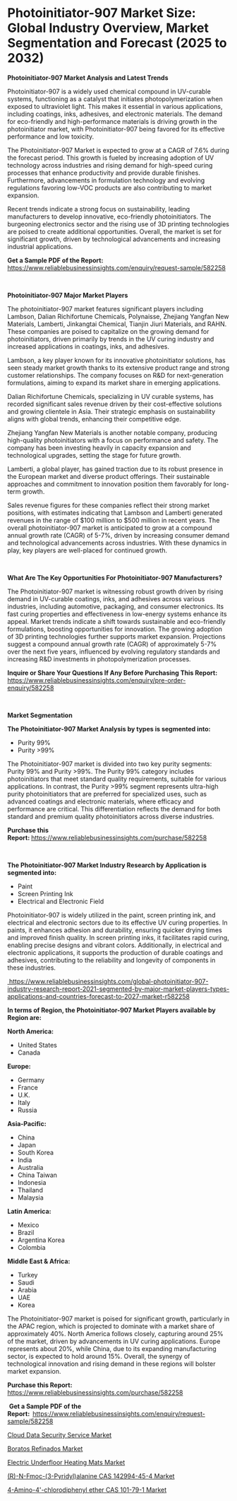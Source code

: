 <p><h1>Photoinitiator-907 Market Size: Global Industry Overview, Market Segmentation and Forecast (2025 to 2032)</h1></p><p><strong>Photoinitiator-907 Market Analysis and Latest Trends</strong></p>
<p><p>Photoinitiator-907 is a widely used chemical compound in UV-curable systems, functioning as a catalyst that initiates photopolymerization when exposed to ultraviolet light. This makes it essential in various applications, including coatings, inks, adhesives, and electronic materials. The demand for eco-friendly and high-performance materials is driving growth in the photoinitiator market, with Photoinitiator-907 being favored for its effective performance and low toxicity.</p><p>The Photoinitiator-907 Market is expected to grow at a CAGR of 7.6% during the forecast period. This growth is fueled by increasing adoption of UV technology across industries and rising demand for high-speed curing processes that enhance productivity and provide durable finishes. Furthermore, advancements in formulation technology and evolving regulations favoring low-VOC products are also contributing to market expansion. </p><p>Recent trends indicate a strong focus on sustainability, leading manufacturers to develop innovative, eco-friendly photoinitiators. The burgeoning electronics sector and the rising use of 3D printing technologies are poised to create additional opportunities. Overall, the market is set for significant growth, driven by technological advancements and increasing industrial applications.</p></p>
<p><strong>Get a Sample PDF of the Report:&nbsp;</strong> <a href="https://www.reliablebusinessinsights.com/enquiry/request-sample/582258?utm_campaign=1138&utm_medium=2&utm_source=Github&utm_content=ia&utm_term=23032025&utm_id=photoinitiator-907">https://www.reliablebusinessinsights.com/enquiry/request-sample/582258</a></p>
<p>&nbsp;</p>
<p><strong>Photoinitiator-907 Major Market Players</strong></p>
<p><p>The photoinitiator-907 market features significant players including Lambson, Dalian Richifortune Chemicals, Polynaisse, Zhejiang Yangfan New Materials, Lamberti, Jinkangtai Chemical, Tianjin Jiuri Materials, and RAHN. These companies are poised to capitalize on the growing demand for photoinitiators, driven primarily by trends in the UV curing industry and increased applications in coatings, inks, and adhesives.</p><p>Lambson, a key player known for its innovative photoinitiator solutions, has seen steady market growth thanks to its extensive product range and strong customer relationships. The company focuses on R&D for next-generation formulations, aiming to expand its market share in emerging applications.</p><p>Dalian Richifortune Chemicals, specializing in UV curable systems, has recorded significant sales revenue driven by their cost-effective solutions and growing clientele in Asia. Their strategic emphasis on sustainability aligns with global trends, enhancing their competitive edge.</p><p>Zhejiang Yangfan New Materials is another notable company, producing high-quality photoinitiators with a focus on performance and safety. The company has been investing heavily in capacity expansion and technological upgrades, setting the stage for future growth.</p><p>Lamberti, a global player, has gained traction due to its robust presence in the European market and diverse product offerings. Their sustainable approaches and commitment to innovation position them favorably for long-term growth.</p><p>Sales revenue figures for these companies reflect their strong market positions, with estimates indicating that Lambson and Lamberti generated revenues in the range of $100 million to $500 million in recent years. The overall photoinitiator-907 market is anticipated to grow at a compound annual growth rate (CAGR) of 5-7%, driven by increasing consumer demand and technological advancements across industries. With these dynamics in play, key players are well-placed for continued growth.</p></p>
<p>&nbsp;</p>
<p><strong>What Are The Key Opportunities For Photoinitiator-907 Manufacturers?</strong></p>
<p><p>The Photoinitiator-907 market is witnessing robust growth driven by rising demand in UV-curable coatings, inks, and adhesives across various industries, including automotive, packaging, and consumer electronics. Its fast curing properties and effectiveness in low-energy systems enhance its appeal. Market trends indicate a shift towards sustainable and eco-friendly formulations, boosting opportunities for innovation. The growing adoption of 3D printing technologies further supports market expansion. Projections suggest a compound annual growth rate (CAGR) of approximately 5-7% over the next five years, influenced by evolving regulatory standards and increasing R&D investments in photopolymerization processes.</p></p>
<p><strong>Inquire or Share Your Questions If Any Before Purchasing This Report:</strong> <a href="https://www.reliablebusinessinsights.com/enquiry/pre-order-enquiry/582258?utm_campaign=1138&utm_medium=2&utm_source=Github&utm_content=ia&utm_term=23032025&utm_id=photoinitiator-907">https://www.reliablebusinessinsights.com/enquiry/pre-order-enquiry/582258</a></p>
<p>&nbsp;</p>
<p><strong>Market Segmentation</strong></p>
<p><strong>The Photoinitiator-907 Market Analysis by types is segmented into:</strong></p>
<p><ul><li>Purity 99%</li><li>Purity >99%</li></ul></p>
<p><p>The Photoinitiator-907 market is divided into two key purity segments: Purity 99% and Purity >99%. The Purity 99% category includes photoinitiators that meet standard quality requirements, suitable for various applications. In contrast, the Purity >99% segment represents ultra-high purity photoinitiators that are preferred for specialized uses, such as advanced coatings and electronic materials, where efficacy and performance are critical. This differentiation reflects the demand for both standard and premium quality photoinitiators across diverse industries.</p></p>
<p><strong>Purchase this Report:&nbsp;</strong><a href="https://www.reliablebusinessinsights.com/purchase/582258?utm_campaign=1138&utm_medium=2&utm_source=Github&utm_content=ia&utm_term=23032025&utm_id=photoinitiator-907">https://www.reliablebusinessinsights.com/purchase/582258</a></p>
<p>&nbsp;</p>
<p><strong>The Photoinitiator-907 Market Industry Research by Application is segmented into:</strong></p>
<p><ul><li>Paint</li><li>Screen Printing Ink</li><li>Electrical and Electronic Field</li></ul></p>
<p><p>Photoinitiator-907 is widely utilized in the paint, screen printing ink, and electrical and electronic sectors due to its effective UV curing properties. In paints, it enhances adhesion and durability, ensuring quicker drying times and improved finish quality. In screen printing inks, it facilitates rapid curing, enabling precise designs and vibrant colors. Additionally, in electrical and electronic applications, it supports the production of durable coatings and adhesives, contributing to the reliability and longevity of components in these industries.</p></p>
<p><a href="https://www.reliablebusinessinsights.com/global-photoinitiator-907-industry-research-report-2021-segmented-by-major-market-players-types-applications-and-countries-forecast-to-2027-market-r582258?utm_campaign=1138&utm_medium=2&utm_source=Github&utm_content=ia&utm_term=23032025&utm_id=photoinitiator-907">&nbsp;https://www.reliablebusinessinsights.com/global-photoinitiator-907-industry-research-report-2021-segmented-by-major-market-players-types-applications-and-countries-forecast-to-2027-market-r582258</a></p>
<p><strong>In terms of Region, the Photoinitiator-907 Market Players available by Region are:</strong></p>
<p>
    <p> <strong> North America: </strong>
        <ul>
            <li>United States</li>
            <li>Canada</li>
        </ul>
        </p> 
    <p> <strong> Europe: </strong>
        <ul>
            <li>Germany</li>
            <li>France</li>
            <li>U.K.</li>
            <li>Italy</li>
            <li>Russia</li>
        </ul>
        </p> 
    <p> <strong> Asia-Pacific: </strong>
        <ul>
            <li>China</li>
            <li>Japan</li>
            <li>South Korea</li>
            <li>India</li>
            <li>Australia</li>
            <li>China Taiwan</li>
            <li>Indonesia</li>
            <li>Thailand</li>
            <li>Malaysia</li>
        </ul>
        </p> 
    <p> <strong> Latin America: </strong>
        <ul>
            <li>Mexico</li>
            <li>Brazil</li>
            <li>Argentina Korea</li>
            <li>Colombia</li>
        </ul>
        </p> 
    <p> <strong> Middle East & Africa: </strong>
        <ul>
            <li>Turkey</li>
            <li>Saudi</li>
            <li>Arabia</li>
            <li>UAE</li>
            <li>Korea</li>
        </ul>
    </p>
    </p>
<p><p>The Photoinitiator-907 market is poised for significant growth, particularly in the APAC region, which is projected to dominate with a market share of approximately 40%. North America follows closely, capturing around 25% of the market, driven by advancements in UV curing applications. Europe represents about 20%, while China, due to its expanding manufacturing sector, is expected to hold around 15%. Overall, the synergy of technological innovation and rising demand in these regions will bolster market expansion.</p></p>
<p><strong>Purchase this Report: </strong><a href="https://www.reliablebusinessinsights.com/purchase/582258?utm_campaign=1138&utm_medium=2&utm_source=Github&utm_content=ia&utm_term=23032025&utm_id=photoinitiator-907">https://www.reliablebusinessinsights.com/purchase/582258</a></p>
<p>&nbsp;<strong>Get a Sample PDF of the Report:&nbsp;&nbsp;</strong><a href="https://www.reliablebusinessinsights.com/enquiry/request-sample/582258?utm_campaign=1138&utm_medium=2&utm_source=Github&utm_content=ia&utm_term=23032025&utm_id=photoinitiator-907">https://www.reliablebusinessinsights.com/enquiry/request-sample/582258</a></p>
<p><strong></strong></p>
<p><p><a href="https://github.com/tandepinho3p/Market-Research-Report-List-1/blob/main/cloud-data-security-service-market.md?utm_campaign=1138&utm_medium=2&utm_source=Github&utm_content=ia&utm_term=23032025&utm_id=photoinitiator-907">Cloud Data Security Service Market</a></p><p><a href="https://github.com/haklagjbj/Market-Research-Report-List-1/blob/main/boratos-refinados-market.md?utm_campaign=1138&utm_medium=2&utm_source=Github&utm_content=ia&utm_term=23032025&utm_id=photoinitiator-907">Boratos Refinados Market</a></p><p><a href="https://github.com/guyerkanakwu/Market-Research-Report-List-1/blob/main/electric-underfloor-heating-mats-market.md?utm_campaign=1138&utm_medium=2&utm_source=Github&utm_content=ia&utm_term=23032025&utm_id=photoinitiator-907">Electric Underfloor Heating Mats Market</a></p><p><a href="https://github.com/totrisammir/Market-Research-Report-List-1/blob/main/r-n-fmoc-3-pyridylalanine-cas-142994-45-4-market.md?utm_campaign=1138&utm_medium=2&utm_source=Github&utm_content=ia&utm_term=23032025&utm_id=photoinitiator-907">(R)-N-Fmoc-(3-Pyridyl)alanine CAS 142994-45-4 Market</a></p><p><a href="https://github.com/latilsmickl8/Market-Research-Report-List-1/blob/main/4-amino-4-chlorodiphenyl-ether-cas-101-79-1-market.md?utm_campaign=1138&utm_medium=2&utm_source=Github&utm_content=ia&utm_term=23032025&utm_id=photoinitiator-907">4-Amino-4'-chlorodiphenyl ether CAS 101-79-1 Market</a></p></p>